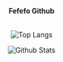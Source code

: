 <div align="center">
<b>Fefefo Github</b>
<br><br>

<!--[![Telegram](https://upload.wikimedia.org/wikipedia/commons/thumb/8/82/Telegram_logo.svg/24px-Telegram_logo.svg.png)](https://t.me/Fedefio)-->

![Top Langs](https://github-readme-stats.vercel.app/api/top-langs/?username=Fefefo&theme=tokyonight&layout=compact&exclude_repo=RedisGui,Efficient-Calculator,dotfiles&hide_border=true)

![Github Stats](https://github-readme-stats.vercel.app/api?username=Fefefo&show_icons=true&count_private=true&include_all_commits=true&line_height=30&theme=tokyonight&hide_border=true)
</div>

<!--
**Fefefo/Fefefo** is a ✨ _special_ ✨ repository because its `README.md` (this file) appears on your GitHub profile.

Here are some ideas to get you started:

- 🔭 I’m currently working on ...
- 🌱 I’m currently learning ...
- 👯 I’m looking to collaborate on ...
- 🤔 I’m looking for help with ...
- 💬 Ask me about ...
- 📫 How to reach me: ...
- 😄 Pronouns: ...
- ⚡ Fun fact: ...
-->
